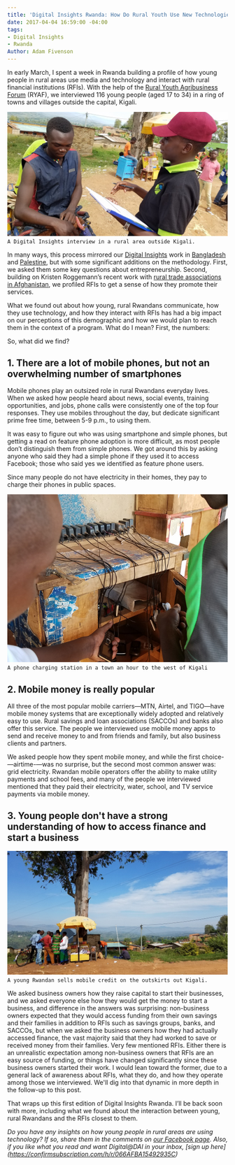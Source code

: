 ```yaml
---
title: 'Digital Insights Rwanda: How Do Rural Youth Use New Technologies?'
date: 2017-04-04 16:59:00 -04:00
tags:
- Digital Insights
- Rwanda
Author: Adam Fivenson
---
```


In early March, I spent a week in Rwanda building a profile of how young people in rural areas use media and technology and interact with rural financial institutions (RFIs). With the help of the [Rural Youth Agribusiness Forum](https://www.facebook.com/RYAF2016/) (RYAF), we interviewed 116 young people (aged 17 to 34) in a ring of towns and villages outside the capital, Kigali.

![header-5c6d35.jpg](/uploads/header-5c6d35.jpg)
`A Digital Insights interview in a rural area outside Kigali.`

<!--more-->

In many ways, this process mirrored our [Digital Insights](https://dai-global-digital.com/tags/?tag=digital-insights) work in [Bangladesh](https://dai-global-digital.com/digital-insights-bangladesh-how-urban-youth-stay-connected.html) and [Palestine](https://dai-global-digital.com/consumer-insights-palestine-e-governance-readiness.html), but with some significant additions on the methodology. First, we asked them some key questions about entrepreneurship. Second, building on Kristen Roggemann’s recent work with [rural trade associations in Afghanistan](https://dai-global-digital.com/ecosystem-insights-afghanistan.html), we profiled RFIs to get a sense of how they promote their services.

What we found out about how young, rural Rwandans communicate, how they use technology, and how they interact with RFIs has had a big impact on our perceptions of this demographic and how we would plan to reach them in the context of a program. What do I mean? First, the numbers:

<script id="infogram_0_demo-653176855653" title="Demo" src="//e.infogr.am/js/dist/embed.js?jwu" type="text/javascript"></script>

<script id="infogram_0_copy_occupation_1" title="Copy: Occupation 1" src="//e.infogr.am/js/dist/embed.js?Dhx" type="text/javascript"></script>

So, what did we find?

## 1. There are a lot of mobile phones, but not an overwhelming number of smartphones

Mobile phones play an outsized role in rural Rwandans everyday lives. When we asked how people heard about news, social events, training opportunities, and jobs, phone calls were consistently one of the top four responses. They use mobiles throughout the day, but dedicate significant prime free time, between 5-9 p.m., to using them.

<script id="infogram_0_phone_info-676983" title="Phone info" src="//e.infogr.am/js/dist/embed.js?mW2" type="text/javascript"></script>

It was easy to figure out who was using smartphone and simple phones, but getting a read on feature phone adoption is more difficult, as most people don’t distinguish them from simple phones. We got around this by asking anyone who said they had a simple phone if they used it to access Facebook; those who said yes we identified as feature phone users.

Since many people do not have electricity in their homes, they pay to charge their phones in public spaces.

![charger.png](/uploads/charger.png)
`A phone charging station in a town an hour to the west of Kigali`

## 2. Mobile money is really popular

<script id="infogram_0_mobile_money-3979" title="Mobile money" src="//e.infogr.am/js/dist/embed.js?3NX" type="text/javascript"></script>

All three of the most popular mobile carriers—MTN, Airtel, and TIGO—have mobile money systems that are exceptionally widely adopted and relatively easy to use. Rural savings and loan associations (SACCOs) and banks also offer this service. The people we interviewed use mobile money apps to send and receive money to and from friends and family, but also business clients and partners. 

<script id="infogram_0_mobile_money_2-07" title="Mobile money 2" src="//e.infogr.am/js/dist/embed.js?mUx" type="text/javascript"></script>

We asked people how they spent mobile money, and while the first choice-—airtime-—was no surprise, but the second most common answer was: grid electricity. Rwandan mobile operators offer the ability to make utility payments and school fees, and many of the people we interviewed mentioned that they paid their electricity, water, school, and TV service payments via mobile money.

<script id="infogram_0_mobile_money_for_what" title="Mobile money for what?" src="//e.infogr.am/js/dist/embed.js?Dzy" type="text/javascript"></script>

## 3. Young people don't have a strong understanding of how to access finance and start a business

![20170304_093002.jpg](/uploads/20170304_093002.jpg)
`A young Rwandan sells mobile credit on the outskirts out Kigali.`

We asked business owners how they raise capital to start their businesses, and we asked everyone else how they would get the money to start a business, and difference in the answers was surprising: non-business owners expected that they would access funding from their own savings and their families in addition to RFIs such as savings groups, banks, and SACCOs, but when we asked the business owners how they had actually accessed finance, the vast majority said that they had worked to save or received money from their families. Very few mentioned RFIs. Either there is an unrealistic expectation among non-business owners that RFIs are an easy source of funding, or things have changed significantly since these business owners started their work. I would lean toward the former, due to a general lack of awareness about RFIs, what they do, and how they operate among those we interviewed. We'll dig into that dynamic in more depth in the follow-up to this post.

<script id="infogram_0_finance-449936630" title="finance" src="//e.infogr.am/js/dist/embed.js?vLf" type="text/javascript"></script>

That wraps up this first edition of Digital Insights Rwanda. I’ll be back soon with more, including what we found about the interaction between young, rural Rwandans and the RFIs closest to them.

*Do you have any insights on how young people in rural areas are using technology? If so, share them in the comments on [our Facebook page](https://www.facebook.com/DAIGlobal/).
Also, if you like what you read and want Digital@DAI in your inbox, [sign up here] (https://confirmsubscription.com/h/r/066AFBA15492935C)*